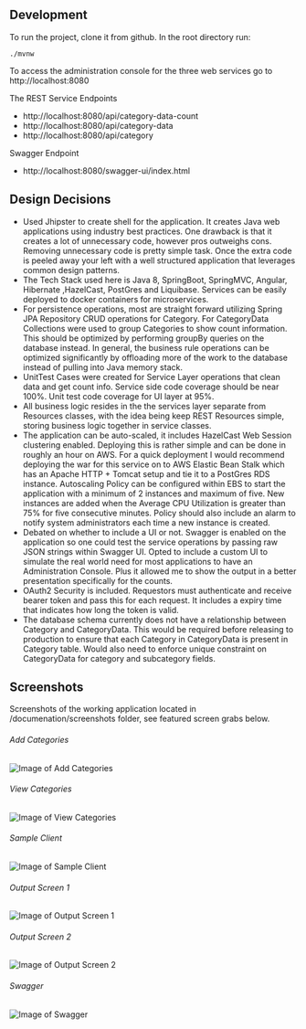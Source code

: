 ## Development

To run the project, clone it from github. In the root directory run:

    ./mvnw

To access the administration console for the three web services go to http://localhost:8080

The REST Service Endpoints
* http://localhost:8080/api/category-data-count
* http://localhost:8080/api/category-data
* http://localhost:8080/api/category

Swagger Endpoint
* http://localhost:8080/swagger-ui/index.html    

## Design Decisions

* Used Jhipster to create shell for the application. It creates Java web applications using industry best practices. One drawback is that it creates a lot of unnecessary code, however pros outweighs cons. Removing unnecessary code is pretty simple task. Once the extra code is peeled away your left with a well structured application that leverages common design patterns.
* The Tech Stack used here is Java 8, SpringBoot, SpringMVC, Angular, Hibernate ,HazelCast,  PostGres and Liquibase. Services can be easily deployed to docker containers for microservices.
* For persistence operations, most are straight forward utilizing Spring JPA Repository CRUD operations for Category. For CategoryData Collections were used to group Categories to show count information. This should be optimized by performing groupBy queries on the database instead. In general, the business rule operations can be optimized significantly by offloading more of the work to the database instead of pulling into Java memory stack.
* UnitTest Cases were created for Service Layer operations that clean data and get count info. Service side code coverage should be near 100%. Unit test code coverage for UI layer at 95%.
* All business logic resides in the the services layer separate from Resources classes, with the idea being keep  REST Resources simple, storing business logic together in service classes.
*  The application can be auto-scaled, it includes HazelCast Web Session clustering enabled. Deploying this is rather simple and can be done in roughly an hour on AWS. For a quick deployment I would recommend deploying the war for this service on to AWS Elastic Bean Stalk which has an Apache HTTP + Tomcat setup and tie it to a PostGres RDS instance. Autoscaling Policy can be configured within EBS to start the application with a minimum of 2 instances and maximum of five. New instances are added when the Average CPU Utilization is greater than 75% for five consecutive minutes. Policy should also include an alarm to notify system administrators each time a new instance is created.
*  Debated on whether to include a UI or not. Swagger is enabled on the application so one could test the service operations by passing raw JSON strings within Swagger UI. Opted to include a custom UI to simulate the real world need for most applications to have an Administration Console. Plus it allowed me to show the output in a better presentation specifically for the counts.
*  OAuth2 Security is included. Requestors must authenticate and receive bearer token and pass this for each request. It includes a expiry time that indicates how long the token is valid.
* The database schema currently does not have a relationship between Category and CategoryData. This would be required before releasing to production to ensure that each Category in CategoryData is present in Category table. Would also need to enforce unique constraint on CategoryData for category and subcategory fields.  

## Screenshots
Screenshots of the working application located in /documenation/screenshots folder, see featured screen grabs below.

###### Add Categories
![Image of Add Categories](https://github.com/compucloud/clean-data/blob/master/documentation/screenshots/addCategory.png)
###### View Categories
![Image of View Categories](https://github.com/compucloud/clean-data/blob/master/documentation/screenshots/viewCategories.png)
###### Sample Client
![Image of Sample Client](https://github.com/compucloud/clean-data/blob/master/documentation/screenshots/sampleClientAddData.png)
###### Output Screen 1
![Image of Output Screen 1](https://github.com/compucloud/clean-data/blob/master/documentation/screenshots/OutputScreen1.png)
###### Output Screen 2
![Image of Output Screen 2](https://github.com/compucloud/clean-data/blob/master/documentation/screenshots/outputScreen2.png)
###### Swagger
![Image of Swagger](https://github.com/compucloud/clean-data/blob/master/documentation/screenshots/swagger.png)
